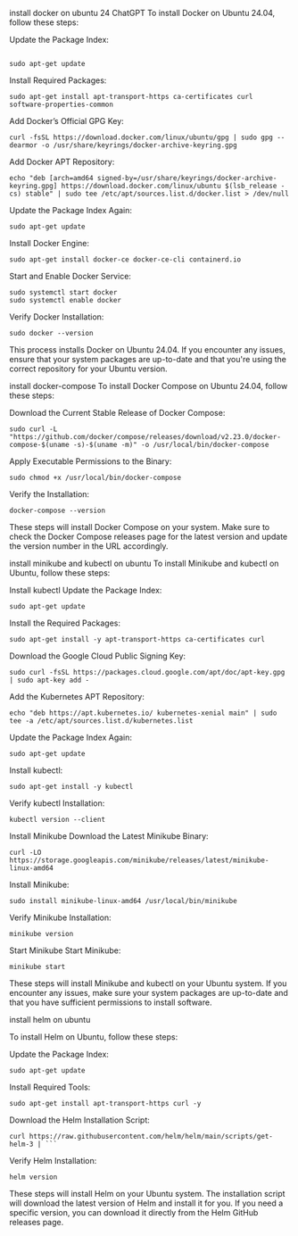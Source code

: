 install docker on ubuntu 24 
ChatGPT
To install Docker on Ubuntu 24.04, follow these steps:

Update the Package Index:

```

sudo apt-get update
```
Install Required Packages:

```
sudo apt-get install apt-transport-https ca-certificates curl software-properties-common
```
Add Docker’s Official GPG Key:

```
curl -fsSL https://download.docker.com/linux/ubuntu/gpg | sudo gpg --dearmor -o /usr/share/keyrings/docker-archive-keyring.gpg
```

Add Docker APT Repository:

```
echo "deb [arch=amd64 signed-by=/usr/share/keyrings/docker-archive-keyring.gpg] https://download.docker.com/linux/ubuntu $(lsb_release -cs) stable" | sudo tee /etc/apt/sources.list.d/docker.list > /dev/null
```

Update the Package Index Again:

```
sudo apt-get update
```

Install Docker Engine:

```
sudo apt-get install docker-ce docker-ce-cli containerd.io
```

Start and Enable Docker Service:

```
sudo systemctl start docker
sudo systemctl enable docker
```

Verify Docker Installation:

```
sudo docker --version
```

This process installs Docker on Ubuntu 24.04. If you encounter any issues, ensure that your system packages are up-to-date and that you're using the correct repository for your Ubuntu version.

install docker-compose 
To install Docker Compose on Ubuntu 24.04, follow these steps:

Download the Current Stable Release of Docker Compose:

```
sudo curl -L "https://github.com/docker/compose/releases/download/v2.23.0/docker-compose-$(uname -s)-$(uname -m)" -o /usr/local/bin/docker-compose
```

Apply Executable Permissions to the Binary:

```
sudo chmod +x /usr/local/bin/docker-compose
```

Verify the Installation:

```
docker-compose --version
```

These steps will install Docker Compose on your system. Make sure to check the Docker Compose releases page for the latest version and update the version number in the URL accordingly.

install minikube and kubectl on ubuntu 
To install Minikube and kubectl on Ubuntu, follow these steps:

Install kubectl
Update the Package Index:

```
sudo apt-get update
```

Install the Required Packages:

```
sudo apt-get install -y apt-transport-https ca-certificates curl
```

Download the Google Cloud Public Signing Key:

```
sudo curl -fsSL https://packages.cloud.google.com/apt/doc/apt-key.gpg | sudo apt-key add -
```

Add the Kubernetes APT Repository:

```
echo "deb https://apt.kubernetes.io/ kubernetes-xenial main" | sudo tee -a /etc/apt/sources.list.d/kubernetes.list
```

Update the Package Index Again:

```
sudo apt-get update
```

Install kubectl:

```
sudo apt-get install -y kubectl
```

Verify kubectl Installation:

```
kubectl version --client
```

Install Minikube
Download the Latest Minikube Binary:

```
curl -LO https://storage.googleapis.com/minikube/releases/latest/minikube-linux-amd64
```

Install Minikube:

```
sudo install minikube-linux-amd64 /usr/local/bin/minikube
```

Verify Minikube Installation:

```
minikube version
```

Start Minikube
Start Minikube:
```
minikube start
```

These steps will install Minikube and kubectl on your Ubuntu system. If you encounter any issues, make sure your system packages are up-to-date and that you have sufficient permissions to install software.

install helm on ubuntu

To install Helm on Ubuntu, follow these steps:

Update the Package Index:

```
sudo apt-get update
```

Install Required Tools:

```
sudo apt-get install apt-transport-https curl -y
```

Download the Helm Installation Script:

```
curl https://raw.githubusercontent.com/helm/helm/main/scripts/get-helm-3 | ```
```

Verify Helm Installation:

```
helm version
```

These steps will install Helm on your Ubuntu system. The installation script will download the latest version of Helm and install it for you. If you need a specific version, you can download it directly from the Helm GitHub releases page.
